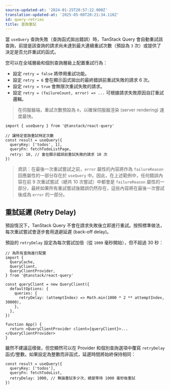 ```yaml
---
source-updated-at: '2024-01-25T20:57:22.000Z'
translation-updated-at: '2025-05-08T20:21:34.110Z'
id: query-retries
title: 查詢重試
---
```


當 `useQuery` 查詢失敗（查詢函式拋出錯誤）時，TanStack Query 會自動重試該查詢，前提是該查詢的請求尚未達到最大連續重試次數（預設為 `3` 次）或提供了決定是否允許重試的函式。

您可以在全域層級和個別查詢層級上配置重試行為：

- 設定 `retry = false` 將停用重試功能。
- 設定 `retry = 6` 會在顯示函式拋出的最終錯誤前重試失敗的請求 6 次。
- 設定 `retry = true` 會無限次重試失敗的請求。
- 設定 `retry = (failureCount, error) => ...` 可根據請求失敗原因自訂重試邏輯。

[//]: # 'Info'

> 在伺服器端，重試次數預設為 `0`，以確保伺服器渲染 (server rendering) 速度最快。

[//]: # 'Info'
[//]: # 'Example'

```tsx
import { useQuery } from '@tanstack/react-query'

// 讓特定查詢重試特定次數
const result = useQuery({
  queryKey: ['todos', 1],
  queryFn: fetchTodoListPage,
  retry: 10, // 會在顯示錯誤前重試失敗的請求 10 次
})
```

[//]: # 'Example'

> 資訊：在最後一次重試嘗試之前，`error` 屬性的內容將作為 `failureReason` 回應屬性的一部分存在於 `useQuery` 中。因此，在上述範例中，任何錯誤內容在前 9 次重試嘗試（總共 10 次嘗試）中都會是 `failureReason` 屬性的一部分，最終如果所有重試嘗試後錯誤仍然存在，這些內容將在最後一次嘗試後成為 `error` 的一部分。

## 重試延遲 (Retry Delay)

預設情況下，TanStack Query 不會在請求失敗後立即進行重試。按照標準做法，每次重試嘗試會逐步套用退避延遲 (back-off delay)。

預設的 `retryDelay` 設定為每次嘗試加倍（從 `1000` 毫秒開始），但不超過 30 秒：

[//]: # 'Example2'

```tsx
// 為所有查詢進行配置
import {
  QueryCache,
  QueryClient,
  QueryClientProvider,
} from '@tanstack/react-query'

const queryClient = new QueryClient({
  defaultOptions: {
    queries: {
      retryDelay: (attemptIndex) => Math.min(1000 * 2 ** attemptIndex, 30000),
    },
  },
})

function App() {
  return <QueryClientProvider client={queryClient}>...</QueryClientProvider>
}
```

[//]: # 'Example2'

雖然不建議這樣做，但您顯然可以在 Provider 和個別查詢選項中覆寫 `retryDelay` 函式/整數。如果設定為整數而非函式，延遲時間將始終保持相同：

[//]: # 'Example3'

```tsx
const result = useQuery({
  queryKey: ['todos'],
  queryFn: fetchTodoList,
  retryDelay: 1000, // 無論重試多少次，總是等待 1000 毫秒後重試
})
```

[//]: # 'Example3'
